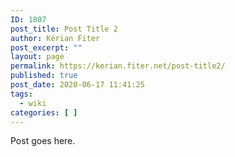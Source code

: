 ```yaml
---
ID: 1807
post_title: Post Title 2
author: Kérian Fiter
post_excerpt: ""
layout: page
permalink: https://kerian.fiter.net/post-title2/
published: true
post_date: 2020-06-17 11:41:25
tags:
  - wiki
categories: [ ]
---
```

Post goes here.